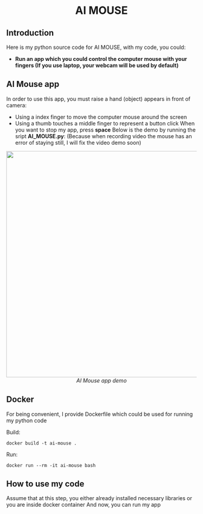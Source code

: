 <p align="center">
 <h1 align="center">AI MOUSE</h1>
</p>

## Introduction

Here is my python source code for AI MOUSE, with my code, you could: 
* **Run an app which you could control the computer mouse with your fingers (If you use laptop, your webcam will be used by default)**

## AI Mouse app
In order to use this app, you must raise a hand (object) appears in front of camera:
- Using a index finger to move the computer mouse around the screen
- Using a thumb touches a middle finger to represent a button click
When you want to stop my app, press **space** 
Below is the demo by running the sript **AI_MOUSE.py**:
(Because when recording video the mouse has an error of staying still, I will fix the video demo soon)
<p align="center">
  <img src="demo/Screencast-from-2024-03-04-21-48-00-_online-video-cutter.com_-_1_.gif" width=600><br/>
  <i>AI Mouse app demo</i>
</p>

## Docker

For being convenient, I provide Dockerfile which could be used for running my python code

Build:

`docker build -t ai-mouse .`

Run:

`docker run --rm -it ai-mouse bash`

## How to use my code

Assume that at this step, you either already installed necessary libraries or you are inside docker container
And now, you can run my app

